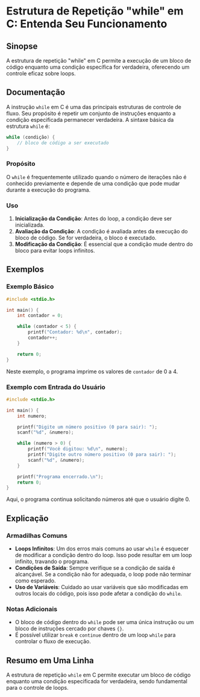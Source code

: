 <!--
Meta Description: # Estrutura de Repetição "while" em C: Entenda Seu Funcionamento ## Sinopse A estrutura de repetição "while" em C permite a execução de um bloco de có...
Meta Keywords: condição, while, bloco, código, uma
-->

# Estrutura de Repetição "while" em C: Entenda Seu Funcionamento

## Sinopse
A estrutura de repetição "while" em C permite a execução de um bloco de código enquanto uma condição específica for verdadeira, oferecendo um controle eficaz sobre loops.

## Documentação
A instrução `while` em C é uma das principais estruturas de controle de fluxo. Seu propósito é repetir um conjunto de instruções enquanto a condição especificada permanecer verdadeira. A sintaxe básica da estrutura `while` é:

```c
while (condição) {
    // bloco de código a ser executado
}
```

### Propósito
O `while` é frequentemente utilizado quando o número de iterações não é conhecido previamente e depende de uma condição que pode mudar durante a execução do programa.

### Uso
1. **Inicialização da Condição**: Antes do loop, a condição deve ser inicializada.
2. **Avaliação da Condição**: A condição é avaliada antes da execução do bloco de código. Se for verdadeira, o bloco é executado.
3. **Modificação da Condição**: É essencial que a condição mude dentro do bloco para evitar loops infinitos.

## Exemplos
### Exemplo Básico
```c
#include <stdio.h>

int main() {
    int contador = 0;

    while (contador < 5) {
        printf("Contador: %d\n", contador);
        contador++;
    }

    return 0;
}
```
Neste exemplo, o programa imprime os valores de `contador` de 0 a 4.

### Exemplo com Entrada do Usuário
```c
#include <stdio.h>

int main() {
    int numero;

    printf("Digite um número positivo (0 para sair): ");
    scanf("%d", &numero);

    while (numero > 0) {
        printf("Você digitou: %d\n", numero);
        printf("Digite outro número positivo (0 para sair): ");
        scanf("%d", &numero);
    }

    printf("Programa encerrado.\n");
    return 0;
}
```
Aqui, o programa continua solicitando números até que o usuário digite 0.

## Explicação
### Armadilhas Comuns
- **Loops Infinitos**: Um dos erros mais comuns ao usar `while` é esquecer de modificar a condição dentro do loop. Isso pode resultar em um loop infinito, travando o programa.
- **Condições de Saída**: Sempre verifique se a condição de saída é alcançável. Se a condição não for adequada, o loop pode não terminar como esperado.
- **Uso de Variáveis**: Cuidado ao usar variáveis que são modificadas em outros locais do código, pois isso pode afetar a condição do `while`.

### Notas Adicionais
- O bloco de código dentro do `while` pode ser uma única instrução ou um bloco de instruções cercado por chaves `{}`.
- É possível utilizar `break` e `continue` dentro de um loop `while` para controlar o fluxo de execução.

## Resumo em Uma Linha
A estrutura de repetição `while` em C permite executar um bloco de código enquanto uma condição especificada for verdadeira, sendo fundamental para o controle de loops.